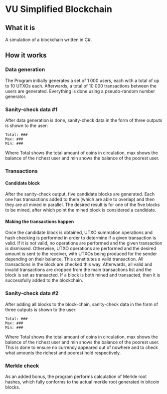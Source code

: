 # VU Simplified Blockchain 

## What it is

A simulation of a blockchain written in C#.

## How it works

### Data generation

The Program initially generates a set of 1 000 users, each with a total of up to 10 UTXOs each. Afterwards, a total of 10 000 transactions between the users are generated. Everything is done using a pseudo-random number generator. 

### Sanity-check data #1

After data generation is done, sanity-check data in the form of three outputs is shown to the user:
```
Total: ###
Max: ###
Min: ###
```
Where Total shows the total amount of coins in circulation, max shows the balance of the richest user and min shows the balance of the poorest user.

### Transactions

#### Candidate block

After the sanity-check output, five candidate blocks are generated. Each one has transactions added to them (which are able to overlap) and then they are all mined in parallel. The desired result is for one of the five blocks to be mined, after which point the mined block is considered a candidate.

#### Making the transactions happen

Once the candidate block is obtained, UTXO summation operations and hash checking is performed in order to determine if a given transaction is valid. If it is not valid, no operations are performed and the given transaction is dismissed. Otherwise, UTXO operations are performed and the desired amount is sent to the receiver, with UTXOs being produced for the sender depending on their balance. This constitutes a valid transaction. All transactions in the block are checked this way. Afterwards, all valid and invalid transactions are dropped from the main transactions list and the block is set as transacted. If a block is both mined and transacted, then it is successfully added to the blockchain.

### Sanity-check data #2

After adding all blocks to the block-chain, sanity-check data in the form of three outputs is shown to the user:
```
Total: ###
Max: ###
Min: ###
```
Where Total shows the total amount of coins in circulation, max shows the balance of the richest user and min shows the balance of the poorest user. This is done to ensure no currency appeared out of nowhere and to check what amounts the richest and poorest hold respectively.

### Merkle check

As an added bonus, the program performs calculation of Merkle root hashes, which fully conforms to the actual merkle root generated in bitcoin blocks.
